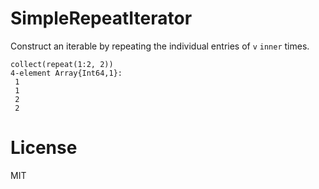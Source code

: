 # SimpleRepeatIterator

Construct an iterable by repeating the individual entries of `v` `inner` times.
```
collect(repeat(1:2, 2))
4-element Array{Int64,1}:
 1
 1
 2
 2
```

# License

MIT
